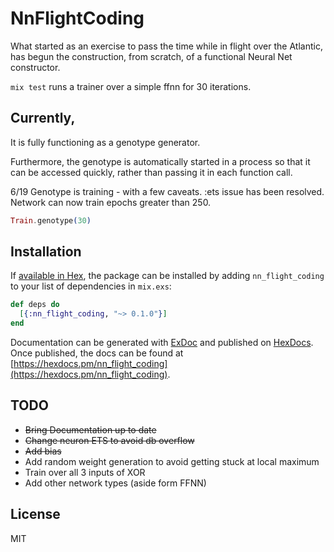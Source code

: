 # NnFlightCoding

What started as an exercise to pass the time while in flight over the Atlantic, has begun the construction,
from scratch, of a functional Neural Net constructor.

`mix test` runs a trainer over a simple ffnn for 30 iterations.

## Currently, 

It is fully functioning as a genotype generator. 

Furthermore, the genotype is automatically started in a process so that it can be accessed quickly, 
rather than passing it in each function call.

6/19
Genotype is training - with a few caveats. :ets issue has been resolved. Network can now train epochs greater than 250.


```elixir
Train.genotype(30)
```

## Installation

If [available in Hex](https://hex.pm/docs/publish), the package can be installed
by adding `nn_flight_coding` to your list of dependencies in `mix.exs`:

```elixir
def deps do
  [{:nn_flight_coding, "~> 0.1.0"}]
end
```

Documentation can be generated with [ExDoc](https://github.com/elixir-lang/ex_doc)
and published on [HexDocs](https://hexdocs.pm). Once published, the docs can
be found at [https://hexdocs.pm/nn_flight_coding](https://hexdocs.pm/nn_flight_coding).

## TODO

- ~~Bring Documentation up to date~~
- ~~Change neuron ETS to avoid db overflow~~
- ~~Add bias~~
- Add random weight generation to avoid getting stuck at local maximum
- Train over all 3 inputs of XOR
- Add other network types (aside form FFNN)

## License

MIT

